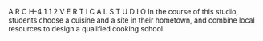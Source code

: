 A R C H-4 1 1 2  V E R T I C A L   S T U D I O
In the course of this studio, students choose a cuisine and a site in their hometown, and combine local resources to design a qualified cooking school.
